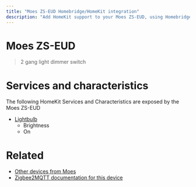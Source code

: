 ```yaml
---
title: "Moes ZS-EUD Homebridge/HomeKit integration"
description: "Add HomeKit support to your Moes ZS-EUD, using Homebridge, Zigbee2MQTT and homebridge-z2m."
---
```

<!---
This file has been GENERATED using src/docgen/docgen.ts
DO NOT EDIT THIS FILE MANUALLY!
-->
# Moes ZS-EUD
> 2 gang light dimmer switch


# Services and characteristics
The following HomeKit Services and Characteristics are exposed by
the Moes ZS-EUD

* [Lightbulb](../../light.md)
  * Brightness
  * On


# Related
* [Other devices from Moes](../index.md#moes)
* [Zigbee2MQTT documentation for this device](https://www.zigbee2mqtt.io/devices/ZS-EUD.html)
